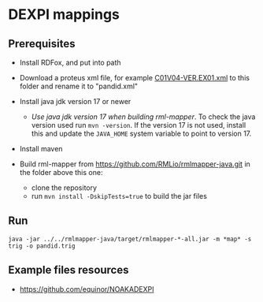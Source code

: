 # DEXPI mappings

## Prerequisites
* Install RDFox, and put into path

* Download a proteus xml file, for example [C01V04-VER.EX01.xml](https://gitlab.com/dexpi/TrainingTestCases/-/blob/1d87438391911ce06c7c6c84a6063e45f7f4a3a1/dexpi%201.3/example%20pids/C01%20DEXPI%20Reference%20P&ID/C01V04-VER.EX01.xml) to this folder and rename it to "pandid.xml"

* Install java jdk version 17 or newer
    * *Use java jdk version 17 when building rml-mapper*. To check the java version used run `mvn -version`.
        If the version 17 is not used, install this and update the `JAVA_HOME` system variable to point to version 17. 

* Install maven

* Build rml-mapper from https://github.com/RMLio/rmlmapper-java.git in the folder above this one:
    * clone the repository
    * run `mvn install -DskipTests=true` to build the jar files
    
## Run 
```
java -jar ../../rmlmapper-java/target/rmlmapper-*-all.jar -m *map* -s trig -o pandid.trig
``` 

## Example files resources
* https://github.com/equinor/NOAKADEXPI
